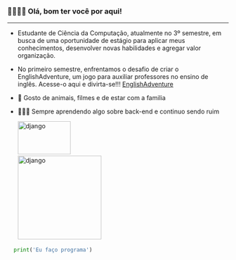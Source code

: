 
### 🫱🏼‍🫲🏻 Olá, bom ter você por aqui!

---
- Estudante de Ciência da Computação, atualmente no 3º semestre, em busca de uma oportunidade de estágio para aplicar meus conhecimentos, desenvolver novas habilidades e agregar valor organização.

- No primeiro semestre, enfrentamos o desafio de criar o EnglishAdventure, um jogo para auxiliar professores no ensino de inglês.
Acesse-o aqui e divirta-se!!! [EnglishAdventure](https://github.com/UNIVEM-BCC-BSI/EnglishAdventure)


- 💙 Gosto de animais, filmes e de estar com a familia

- 🧑🏻‍💻 Sempre aprendendo algo sobre back-end e continuo sendo ruim

  <div>
  <img src="https://img-c.udemycdn.com/course/750x422/4884438_ce79_2.jpg" title="django" alt="django" width="120" height="75"/>&nbsp;    
  </div>
   <div>
  <img src="https://i.pinimg.com/originals/9c/41/45/9c41454a0a1fb68a93de2d80928652f6.png" title="django" alt="django" width="190" height="190"/>&nbsp;    
  </div> 
```python
  print('Eu faço programa')
```

